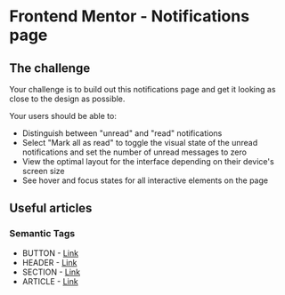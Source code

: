 # Frontend Mentor - Notifications page

## The challenge

Your challenge is to build out this notifications page and get it looking as close to the design as possible.

Your users should be able to: 

- Distinguish between "unread" and "read" notifications
- Select "Mark all as read" to toggle the visual state of the unread notifications and set the number of unread messages to zero
- View the optimal layout for the interface depending on their device's screen size
- See hover and focus states for all interactive elements on the page


## Useful articles

### Semantic Tags
- BUTTON - [Link](https://developer.mozilla.org/en-US/docs/Web/HTML/Element/button)
- HEADER - [Link](https://developer.mozilla.org/en-US/docs/Web/HTML/Element/header)
- SECTION - [Link](https://developer.mozilla.org/en-US/docs/Web/HTML/Element/section)
- ARTICLE - [Link](https://developer.mozilla.org/en-US/docs/Web/HTML/Element/article)